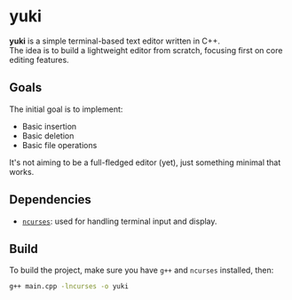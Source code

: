 # yuki

**yuki** is a simple terminal-based text editor written in C++.  
The idea is to build a lightweight editor from scratch, focusing first on core editing features.

## Goals

The initial goal is to implement:
- Basic insertion
- Basic deletion
- Basic file operations

It's not aiming to be a full-fledged editor (yet), just something minimal that works.

## Dependencies

- [`ncurses`](https://invisible-island.net/ncurses/): used for handling terminal input and display.

## Build

To build the project, make sure you have `g++` and `ncurses` installed, then:

```bash
g++ main.cpp -lncurses -o yuki
```